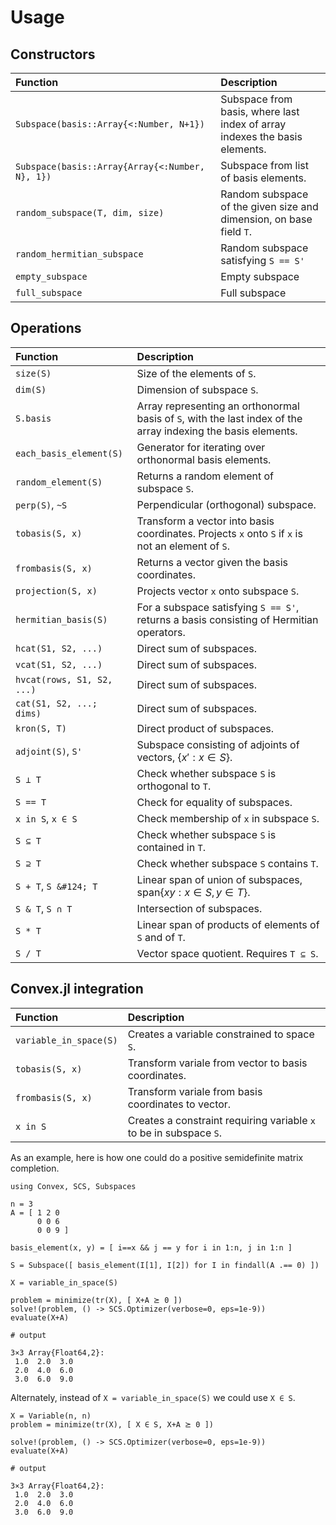 Usage
=====

## Constructors

| Function                                        | Description                                                                |
| :--------                                       | :-----------                                                               |
| `Subspace(basis::Array{<:Number, N+1})`         | Subspace from basis, where last index of array indexes the basis elements. |
| `Subspace(basis::Array{Array{<:Number, N}, 1})` | Subspace from list of basis elements.                                      |
| `random_subspace(T, dim, size)`                 | Random subspace of the given size and dimension, on base field `T`.        |
| `random_hermitian_subspace`                     | Random subspace satisfying `S == S'`                                       |
| `empty_subspace`                                | Empty subspace                                                             |
| `full_subspace`                                 | Full subspace                                                              |

## Operations

| Function                   | Description                                                                                                   |
| :--------                  | :-----------                                                                                                  |
| `size(S)`                  | Size of the elements of `S`.                                                                                  |
| `dim(S)`                   | Dimension of subspace `S`.                                                                                    |
| `S.basis`                  | Array representing an orthonormal basis of `S`, with the last index of the array indexing the basis elements. |
| `each_basis_element(S)`    | Generator for iterating over orthonormal basis elements.                                                      |
| `random_element(S)`        | Returns a random element of subspace `S`.                                                                     |
| `perp(S)`, `~S`            | Perpendicular (orthogonal) subspace.                                                                          |
| `tobasis(S, x)`            | Transform a vector into basis coordinates.  Projects `x` onto `S` if `x` is not an element of `S`.            |
| `frombasis(S, x)`          | Returns a vector given the basis coordinates.                                                                 |
| `projection(S, x)`         | Projects vector `x` onto subspace `S`.                                                                        |
| `hermitian_basis(S)`       | For a subspace satisfying `S == S'`, returns a basis consisting of Hermitian operators.                       |
| `hcat(S1, S2, ...)`        | Direct sum of subspaces.                                                                                      |
| `vcat(S1, S2, ...)`        | Direct sum of subspaces.                                                                                      |
| `hvcat(rows, S1, S2, ...)` | Direct sum of subspaces.                                                                                      |
| `cat(S1, S2, ...; dims)`   | Direct sum of subspaces.                                                                                      |
| `kron(S, T)`               | Direct product of subspaces.                                                                                  |
| `adjoint(S)`, `S'`         | Subspace consisting of adjoints of vectors, $\{ x' : x \in S \}$.                                             |
| `S ⟂ T`                    | Check whether subspace `S` is orthogonal to `T`.                                                              |
| `S == T`                   | Check for equality of subspaces.                                                                              |
| `x in S`, `x ∈ S`          | Check membership of `x` in subspace `S`.                                                                      |
| `S ⊆ T`                    | Check whether subspace `S` is contained in `T`.                                                               |
| `S ⊇ T`                    | Check whether subspace `S` contains `T`.                                                                      |
| `S + T`, `S &#124; T`      | Linear span of union of subspaces, $\textrm{span}\{ x y : x \in S, y \in T \}$.                               |
| `S & T`, `S ∩ T`           | Intersection of subspaces.                                                                                    |
| `S * T`                    | Linear span of products of elements of `S` and of `T`.                                                        |
| `S / T`                    | Vector space quotient.  Requires `T ⊆ S`.                                                                     |

## Convex.jl integration

| Function               | Description                                                        |
| :--------              | :-----------                                                       |
| `variable_in_space(S)` | Creates a variable constrained to space `S`.                       |
| `tobasis(S, x)`        | Transform variale from vector to basis coordinates.                |
| `frombasis(S, x)`      | Transform variale from basis coordinates to vector.                |
| `x in S`               | Creates a constraint requiring variable `x` to be in subspace `S`. |

As an example, here is how one could do a positive semidefinite matrix completion.

```jldoctest psdcompletion
using Convex, SCS, Subspaces

n = 3
A = [ 1 2 0
      0 0 6
      0 0 9 ]

basis_element(x, y) = [ i==x && j == y for i in 1:n, j in 1:n ]

S = Subspace([ basis_element(I[1], I[2]) for I in findall(A .== 0) ])

X = variable_in_space(S)

problem = minimize(tr(X), [ X+A ⪰ 0 ])
solve!(problem, () -> SCS.Optimizer(verbose=0, eps=1e-9))
evaluate(X+A)

# output

3×3 Array{Float64,2}:
 1.0  2.0  3.0
 2.0  4.0  6.0
 3.0  6.0  9.0
```

Alternately, instead of `X = variable_in_space(S)` we could use `X ∈ S`.

```jldoctest psdcompletion
X = Variable(n, n)
problem = minimize(tr(X), [ X ∈ S, X+A ⪰ 0 ])

solve!(problem, () -> SCS.Optimizer(verbose=0, eps=1e-9))
evaluate(X+A)

# output

3×3 Array{Float64,2}:
 1.0  2.0  3.0
 2.0  4.0  6.0
 3.0  6.0  9.0
```
